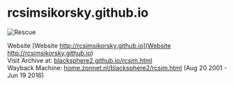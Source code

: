 # rcsimsikorsky.github.io

![Rescue](https://upload.wikimedia.org/wikipedia/commons/thumb/6/6e/Sikorsky_YH-5A_USAF.jpg/800px-Sikorsky_YH-5A_USAF.jpg)

Website [Website http://rcsimsikorsky.github.io](Website http://rcsimsikorsky.github.io) <br>
Visit Archive at: [blacksphere2.github.io/rcsim.html](http://blacksphere2.github.io/rcsim.html) <br>
Wayback Machine: [home.zonnet.nl/blacksphere2/rcsim.html](https://web.archive.org/web/20070820082332/http://home.zonnet.nl/blacksphere2/rcsim.html) (Aug 20 2001 - Jun 19 2016)
